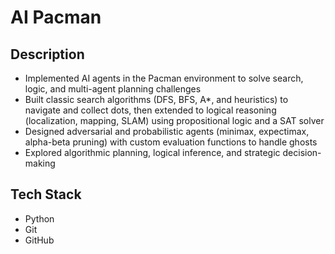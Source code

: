 # AI Pacman

## Description
- Implemented AI agents in the Pacman environment to solve search, logic, and multi-agent planning challenges
- Built classic search algorithms (DFS, BFS, A*, and heuristics) to navigate and collect dots, then extended to logical reasoning (localization, mapping, SLAM) using propositional logic and a SAT solver
- Designed adversarial and probabilistic agents (minimax, expectimax, alpha-beta pruning) with custom evaluation functions to handle ghosts
- Explored algorithmic planning, logical inference, and strategic decision-making

## Tech Stack
- Python
- Git
- GitHub
